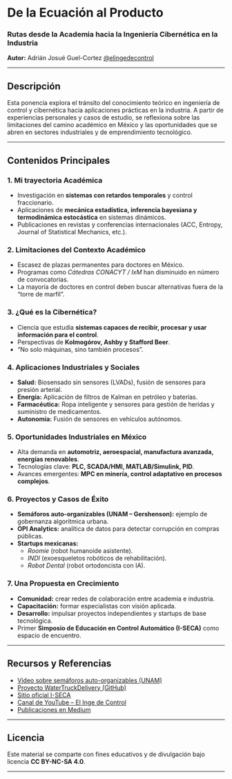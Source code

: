 
# De la Ecuación al Producto  
### Rutas desde la Academia hacia la Ingeniería Cibernética en la Industria  

**Autor:** Adrián Josué Guel-Cortez [@elingedecontrol](https://medium.com/@elingedecontrol)  

---

## Descripción
Esta ponencia explora el tránsito del conocimiento teórico en ingeniería de control y cibernética hacia aplicaciones prácticas en la industria. A partir de experiencias personales y casos de estudio, se reflexiona sobre las limitaciones del camino académico en México y las oportunidades que se abren en sectores industriales y de emprendimiento tecnológico.

---

## Contenidos Principales

### 1. Mi trayectoria Académica
- Investigación en **sistemas con retardos temporales** y control fraccionario.  
- Aplicaciones de **mecánica estadística, inferencia bayesiana y termodinámica estocástica** en sistemas dinámicos.  
- Publicaciones en revistas y conferencias internacionales (ACC, Entropy, Journal of Statistical Mechanics, etc.).

### 2. Limitaciones del Contexto Académico
- Escasez de plazas permanentes para doctores en México.  
- Programas como *Cátedras CONACYT / IxM* han disminuido en número de convocatorias.  
- La mayoría de doctores en control deben buscar alternativas fuera de la “torre de marfil”.

### 3. ¿Qué es la Cibernética?
- Ciencia que estudia **sistemas capaces de recibir, procesar y usar información para el control**.  
- Perspectivas de **Kolmogórov, Ashby y Stafford Beer**.  
- “No solo máquinas, sino también procesos”.

### 4. Aplicaciones Industriales y Sociales
- **Salud:** Biosensado sin sensores (LVADs), fusión de sensores para presión arterial.  
- **Energía:** Aplicación de filtros de Kalman en petróleo y baterías.  
- **Farmacéutica:** Ropa inteligente y sensores para gestión de heridas y suministro de medicamentos.  
- **Autonomía:** Fusión de sensores en vehículos autónomos.

### 5. Oportunidades Industriales en México
- Alta demanda en **automotriz, aeroespacial, manufactura avanzada, energías renovables**.  
- Tecnologías clave: **PLC, SCADA/HMI, MATLAB/Simulink, PID**.  
- Avances emergentes: **MPC en minería, control adaptativo en procesos complejos**.

### 6. Proyectos y Casos de Éxito
- **Semáforos auto-organizables (UNAM – Gershenson):** ejemplo de gobernanza algorítmica urbana.  
- **OPI Analytics:** analítica de datos para detectar corrupción en compras públicas.  
- **Startups mexicanas:**  
  - *Roomie* (robot humanoide asistente).  
  - *INDI* (exoesqueletos robóticos de rehabilitación).  
  - *Robot Dental* (robot ortodoncista con IA).  

### 7. Una Propuesta en Crecimiento
- **Comunidad:** crear redes de colaboración entre academia e industria.  
- **Capacitación:** formar especialistas con visión aplicada.  
- **Desarrollo:** impulsar proyectos independientes y startups de base tecnológica.  
- Primer **Simposio de Educación en Control Automático (I-SECA)** como espacio de encuentro.

---

## Recursos y Referencias
- [Video sobre semáforos auto-organizables (UNAM)](https://youtu.be/QohrFmeNnVw?si=9JhXJcTltmanYrjC)  
- [Proyecto WaterTruckDelivery (GitHub)](https://github.com/AdrianGuel/WaterTruckDelivery)  
- [Sitio oficial I-SECA](https://sites.google.com/view/iseca)  
- [Canal de YouTube – El Inge de Control](https://www.youtube.com/@elingedecontrol)  
- [Publicaciones en Medium](https://medium.com/@elingedecontrol)  

---

## Licencia
Este material se comparte con fines educativos y de divulgación bajo licencia **CC BY-NC-SA 4.0**.  

---
